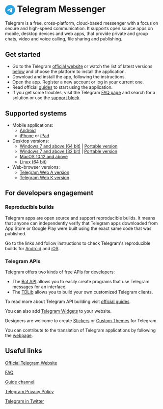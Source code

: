 # <img src = "./Logo.png" style = "align:left; vertical-align:middle; width:32px; height:32px;"> Telegram Messenger

Telegram is a free, cross-platform, cloud-based messenger with a focus on secure and high-speed communication. It supports open source apps on mobile, desktop devices and web apps, that provide private and group chats, video and voice calling, file sharing and publishing.

## Get started

* Go to the Telegram [official website](https://telegram.org/) or watch the list of latest versions [below](#supported-systems) and choose the platform to install the application.
* Download and install the app, following the instructions.
* Open the app. Register a new account or log in your current one.
* Read official [guides](https://telegram.org/tour) to start using the application.
* If you get some troubles, visit the Telegram [FAQ page](https://telegram.org/faq) and search for a solution or use the [support block](https://telegram.org/faq#telegram-support).

## Supported systems

* Mobile applications:
  * [Android](https://telegram.org/dl/android/apk)
  * [iPhone](https://apps.apple.com/app/telegram-messenger/id686449807?platform=iphone) or [iPad](https://apps.apple.com/app/telegram-messenger/id686449807?platform=ipad)
* Desktop versions:
  * [Windows 7 and above (64 bit)](https://telegram.org/dl/desktop/win64) | [Portable version](https://telegram.org/dl/desktop/win64_portable)
  * [Windows 7 and above (32 bit)](https://telegram.org/dl/desktop/win) | [Portable version](https://telegram.org/dl/desktop/win_portable)
  * [MacOS 10.12 and above](https://telegram.org/dl/desktop/mac)
  * [Linux (64 bit)](https://telegram.org/dl/desktop/linux)
* Web-browser versions:
  * [Telegram Web A version](https://telegram.org/dl/weba)
  * [Telegram Web K version](https://telegram.org/dl/webk)

## For developers engagement

### Reproducible builds

Telegram apps are open source and support reproducible builds. It means that anyone can independently verify that Telegram apps downloaded from App Store or Google Play were built using the exact same code that was published.

Go to the links and follow instructions to check Telegram's reproducible builds for [Android](https://core.telegram.org/reproducible-builds#reproducible-builds-for-android) and [iOS](https://core.telegram.org/reproducible-builds#reproducible-builds-for-ios).

### Telegram APIs

Telegram offers two kinds of free APIs for developers:

* The [Bot API](https://core.telegram.org/bots) allows you to easily create programs that use Telegram messages for an interface.
* The [TDLib](https://core.telegram.org/tdlib) allows you to build your own customized Telegram clients.

To read more about Telegram API building visit [official guides](https://core.telegram.org/api#telegram-api).

You can also add [Telegram Widgets](https://core.telegram.org/widgets) to your website.

Designers are welcome to create [Stickers](https://core.telegram.org/stickers) or [Custom Themes](https://core.telegram.org/themes) for Telegram.

You can contribute to the translation of Telegram applications by following the [webpage](https://translations.telegram.org/).

## Useful links

[Official Telegram Website](https://telegram.org/)

[FAQ](https://telegram.org/faq)

[Guide channel](https://t.me/TelegramTips)

[Telegram Privacy Policy](https://telegram.org/privacy)

[Telegram in Twitter](https://twitter.com/telegram)
